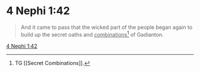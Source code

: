 # 4 Nephi 1:42

> And it came to pass that the wicked part of the people began again to build up the secret oaths and <u>combinations</u>[^a] of Gadianton.

[4 Nephi 1:42](https://www.churchofjesuschrist.org/study/scriptures/bofm/4-ne/1?lang=eng&id=p42#p42)


[^a]: TG [[Secret Combinations]].
